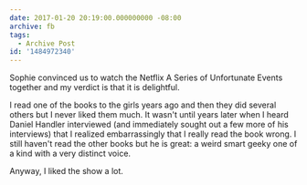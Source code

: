 ```yaml
---
date: 2017-01-20 20:19:00.000000000 -08:00
archive: fb
tags: 
  - Archive Post
id: '1484972340'
---
```


Sophie convinced us to watch the Netflix A Series of Unfortunate Events together and my verdict is that it is delightful. 

I read one of the books to the girls years ago and then they did several others but I never liked them much. It wasn't until years later when I heard Daniel Handler interviewed (and immediately sought out a few more of his interviews) that I realized embarrassingly that I really read the book wrong. I still haven't read the other books but he is great: a weird smart geeky one of a kind with a very distinct voice.

Anyway, I liked the show a lot.
